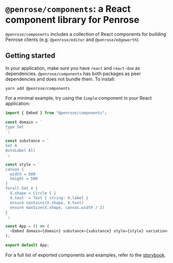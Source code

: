 # `@penrose/components`: a React component library for Penrose

`@penrose/components` includes a collection of React components for building Penrose clients (e.g. `@penrose/editor` and `@penrose/edgeworth`).

## Getting started

In your application, make sure you have `react` and `react-dom` as dependencies. `@penrose/components` has both packages as peer dependencies and does not bundle them. To install:

```shell
yarn add @penrose/components
```

For a minimal example, try using the `Simple` component in your React application:

```ts
import { Embed } from "@penrose/components";

const domain = `
type Set
`;

const substance = `
Set A
AutoLabel All
`;

const style = `
canvas {
  width = 500
  height = 500
}
forall Set X {
  X.shape = Circle { }
  X.text  = Text { string: X.label }
  ensure contains(X.shape, X.text)
  ensure maxSize(X.shape, canvas.width / 2)
}
`;

const App = () => (
  <Embed domain={domain} substance={substance} style={style} variation={""} />
);

export default App;
```

For a full list of exported components and examples, refer to the [storybook](https://penrose.github.io/penrose/storybook/).
